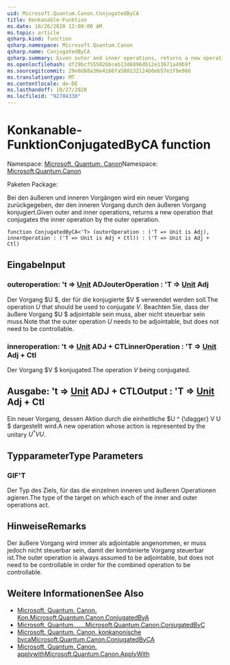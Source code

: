 ```yaml
---
uid: Microsoft.Quantum.Canon.ConjugatedByCA
title: Konkanable-Funktion
ms.date: 10/26/2020 12:00:00 AM
ms.topic: article
qsharp.kind: function
qsharp.namespace: Microsoft.Quantum.Canon
qsharp.name: ConjugatedByCA
qsharp.summary: Given outer and inner operations, returns a new operation that conjugates the inner operation by the outer operation.
ms.openlocfilehash: df29bcf555026bceb13d6896db12e13671a49b9f
ms.sourcegitcommit: 29e0d88a30e4166fa580132124b0eb57e1f0e986
ms.translationtype: MT
ms.contentlocale: de-DE
ms.lasthandoff: 10/27/2020
ms.locfileid: "92704330"
---
```

# <a name="conjugatedbyca-function"></a><span data-ttu-id="96f61-102">Konkanable-Funktion</span><span class="sxs-lookup"><span data-stu-id="96f61-102">ConjugatedByCA function</span></span>

<span data-ttu-id="96f61-103">Namespace: [Microsoft. Quantum. Canon](xref:Microsoft.Quantum.Canon)</span><span class="sxs-lookup"><span data-stu-id="96f61-103">Namespace: [Microsoft.Quantum.Canon](xref:Microsoft.Quantum.Canon)</span></span>

<span data-ttu-id="96f61-104">Paketen [](https://nuget.org/packages/)</span><span class="sxs-lookup"><span data-stu-id="96f61-104">Package: [](https://nuget.org/packages/)</span></span>


<span data-ttu-id="96f61-105">Bei den äußeren und inneren Vorgängen wird ein neuer Vorgang zurückgegeben, der den inneren Vorgang durch den äußeren Vorgang konjugiert.</span><span class="sxs-lookup"><span data-stu-id="96f61-105">Given outer and inner operations, returns a new operation that conjugates the inner operation by the outer operation.</span></span>

```qsharp
function ConjugatedByCA<'T> (outerOperation : ('T => Unit is Adj), innerOperation : ('T => Unit is Adj + Ctl)) : ('T => Unit is Adj + Ctl)
```


## <a name="input"></a><span data-ttu-id="96f61-106">Eingabe</span><span class="sxs-lookup"><span data-stu-id="96f61-106">Input</span></span>

### <a name="outeroperation--t--unit-adj"></a><span data-ttu-id="96f61-107">outeroperation: 't => [Unit](xref:microsoft.quantum.lang-ref.unit) ADJ</span><span class="sxs-lookup"><span data-stu-id="96f61-107">outerOperation : 'T => [Unit](xref:microsoft.quantum.lang-ref.unit) Adj</span></span>

<span data-ttu-id="96f61-108">Der Vorgang $U $, der für die konjugierte $V $ verwendet werden soll.</span><span class="sxs-lookup"><span data-stu-id="96f61-108">The operation $U$ that should be used to conjugate $V$.</span></span> <span data-ttu-id="96f61-109">Beachten Sie, dass der äußere Vorgang $U $ adjointable sein muss, aber nicht steuerbar sein muss.</span><span class="sxs-lookup"><span data-stu-id="96f61-109">Note that the outer operation $U$ needs to be adjointable, but does not need to be controllable.</span></span>


### <a name="inneroperation--t--unit-adj--ctl"></a><span data-ttu-id="96f61-110">inneroperation: 't => [Unit](xref:microsoft.quantum.lang-ref.unit) ADJ + CTL</span><span class="sxs-lookup"><span data-stu-id="96f61-110">innerOperation : 'T => [Unit](xref:microsoft.quantum.lang-ref.unit) Adj + Ctl</span></span>

<span data-ttu-id="96f61-111">Der Vorgang $V $ konjugated.</span><span class="sxs-lookup"><span data-stu-id="96f61-111">The operation $V$ being conjugated.</span></span>



## <a name="output--t--unit-adj--ctl"></a><span data-ttu-id="96f61-112">Ausgabe: 't => [Unit](xref:microsoft.quantum.lang-ref.unit) ADJ + CTL</span><span class="sxs-lookup"><span data-stu-id="96f61-112">Output : 'T => [Unit](xref:microsoft.quantum.lang-ref.unit) Adj + Ctl</span></span>

<span data-ttu-id="96f61-113">Ein neuer Vorgang, dessen Aktion durch die einheitliche $U ^ {\dagger} V U $ dargestellt wird.</span><span class="sxs-lookup"><span data-stu-id="96f61-113">A new operation whose action is represented by the unitary $U^{\dagger} V U$.</span></span>

## <a name="type-parameters"></a><span data-ttu-id="96f61-114">Typparameter</span><span class="sxs-lookup"><span data-stu-id="96f61-114">Type Parameters</span></span>

### <a name="t"></a><span data-ttu-id="96f61-115">GIF</span><span class="sxs-lookup"><span data-stu-id="96f61-115">'T</span></span>

<span data-ttu-id="96f61-116">Der Typ des Ziels, für das die einzelnen inneren und äußeren Operationen agieren.</span><span class="sxs-lookup"><span data-stu-id="96f61-116">The type of the target on which each of the inner and outer operations act.</span></span>

## <a name="remarks"></a><span data-ttu-id="96f61-117">Hinweise</span><span class="sxs-lookup"><span data-stu-id="96f61-117">Remarks</span></span>

<span data-ttu-id="96f61-118">Der äußere Vorgang wird immer als adjointable angenommen, er muss jedoch nicht steuerbar sein, damit der kombinierte Vorgang steuerbar ist.</span><span class="sxs-lookup"><span data-stu-id="96f61-118">The outer operation is always assumed to be adjointable, but does not need to be controllable in order for the combined operation to be controllable.</span></span>

## <a name="see-also"></a><span data-ttu-id="96f61-119">Weitere Informationen</span><span class="sxs-lookup"><span data-stu-id="96f61-119">See Also</span></span>

- [<span data-ttu-id="96f61-120">Microsoft. Quantum. Canon. Kon.</span><span class="sxs-lookup"><span data-stu-id="96f61-120">Microsoft.Quantum.Canon.ConjugatedByA</span></span>](xref:Microsoft.Quantum.Canon.ConjugatedByA)
- [<span data-ttu-id="96f61-121">Microsoft. Quantum.......</span><span class="sxs-lookup"><span data-stu-id="96f61-121">Microsoft.Quantum.Canon.ConjugatedByC</span></span>](xref:Microsoft.Quantum.Canon.ConjugatedByC)
- [<span data-ttu-id="96f61-122">Microsoft. Quantum. Canon. konkanonische byca</span><span class="sxs-lookup"><span data-stu-id="96f61-122">Microsoft.Quantum.Canon.ConjugatedByCA</span></span>](xref:Microsoft.Quantum.Canon.ConjugatedByCA)
- [<span data-ttu-id="96f61-123">Microsoft. Quantum. Canon. applywith</span><span class="sxs-lookup"><span data-stu-id="96f61-123">Microsoft.Quantum.Canon.ApplyWith</span></span>](xref:Microsoft.Quantum.Canon.ApplyWith)